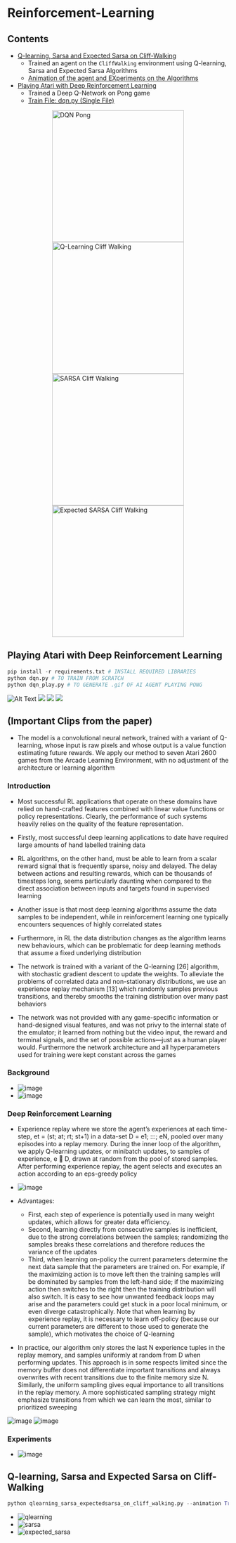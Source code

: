 # Reinforcement-Learning
## Contents
* [Q-learning, Sarsa and Expected Sarsa on Cliff-Walking](https://github.com/VachanVY/Reinforcement-Learning/tree/main?tab=readme-ov-file#q-learning-sarsa-and-expected-sarsa-on-cliff-walking)
     * Trained an agent on the `CliffWalking` environment using Q-learning, Sarsa and Expected Sarsa Algorithms
     * [Animation of the agent and EXperiments on the Algorithms](https://github.com/VachanVY/Reinforcement-Learning/blob/main/qlearning_sarsa_expectedsarsa_on_cliff_walking.py)
* [Playing Atari with Deep Reinforcement Learning](https://github.com/VachanVY/Reinforcement-Learning?tab=readme-ov-file#playing-atari-with-deep-reinforcement-learning)
     * Trained a Deep Q-Network on Pong game
     * [Train File: dqn.py (Single File)](https://github.com/VachanVY/Reinforcement-Learning/blob/main/dqn.py)

<div style="display: flex; justify-content: space-around; align-items: center; flex-wrap: wrap;">
  <img src="images/dqn_pong.gif" alt="DQN Pong" width="300">
  <img src="images/cliff_walking_qlearning.gif" alt="Q-Learning Cliff Walking" width="300">
  <img src="images/cliff_walking_sarsa.gif" alt="SARSA Cliff Walking" width="300">
  <img src="images/cliff_walking_expected_sarsa.gif" alt="Expected SARSA Cliff Walking" width="300">
</div>


## Playing Atari with Deep Reinforcement Learning
```python
pip install -r requirements.txt # INSTALL REQUIRED LIBRARIES
python dqn.py # TO TRAIN FROM SCRATCH
python dqn_play.py # TO GENERATE .gif OF AI AGENT PLAYING PONG
```

![Alt Text](images/dqn_pong.gif)
![](images/sum_reward_tensorboard.png)
![](images/steps_per_ep_dqn.png)
![](images/loss_dqn.png)

## (Important Clips from the paper)
* The
model is a convolutional neural network, trained with a variant of Q-learning,
whose input is raw pixels and whose output is a value function estimating future
rewards. We apply our method to seven Atari 2600 games from the Arcade Learning
Environment, with no adjustment of the architecture or learning algorithm

### Introduction
* Most successful RL applications
that operate on these domains have relied on hand-crafted features combined with linear value
functions or policy representations. Clearly, the performance of such systems heavily relies on the
quality of the feature representation.
* Firstly, most successful deep learning applications to date have required large amounts of hand labelled
training data
* RL algorithms, on the other hand, must be able to learn from a scalar reward
signal that is frequently sparse, noisy and delayed. The delay between actions and resulting rewards,
which can be thousands of timesteps long, seems particularly daunting when compared to the direct
association between inputs and targets found in supervised learning
* Another issue is that most deep
learning algorithms assume the data samples to be independent, while in reinforcement learning one
typically encounters sequences of highly correlated states
* Furthermore, in RL the data distribution
changes as the algorithm learns new behaviours, which can be problematic for deep learning
methods that assume a fixed underlying distribution

* The network is
trained with a variant of the Q-learning [26] algorithm, with stochastic gradient descent to update
the weights. To alleviate the problems of correlated data and non-stationary distributions, we use
an experience replay mechanism [13] which randomly samples previous transitions, and thereby
smooths the training distribution over many past behaviors
* The network was not provided
with any game-specific information or hand-designed visual features, and was not privy to the
internal state of the emulator; it learned from nothing but the video input, the reward and terminal
signals, and the set of possible actions—just as a human player would. Furthermore the network architecture
and all hyperparameters used for training were kept constant across the games

### Background
* ![image](https://github.com/user-attachments/assets/20f449cc-9595-4f4e-9128-59599b55549d)
* ![image](https://github.com/user-attachments/assets/0e714b40-8993-481d-a57c-b077a099d837)

### Deep Reinforcement Learning
* Experience replay where we store the agent’s experiences at each time-step, et = (st; at; rt; st+1)
in a data-set D = e1; :::; eN, pooled over many episodes into a replay memory. During the inner
loop of the algorithm, we apply Q-learning updates, or minibatch updates, to samples of experience,
e  D, drawn at random from the pool of stored samples. After performing experience replay,
the agent selects and executes an action according to an eps-greedy policy
* ![image](https://github.com/user-attachments/assets/8434e1f9-70e8-4b5d-9d3d-d093a742b9e2)
* Advantages:
  * First, each step of experience is potentially used in many weight updates, which allows for greater data efficiency.
  * Second, learning directly from consecutive samples is inefficient, due to the strong correlations
between the samples; randomizing the samples breaks these correlations and therefore reduces the
variance of the updates
  * Third, when learning on-policy the current parameters determine the next
data sample that the parameters are trained on. For example, if the maximizing action is to move left
then the training samples will be dominated by samples from the left-hand side; if the maximizing
action then switches to the right then the training distribution will also switch. It is easy to see how
unwanted feedback loops may arise and the parameters could get stuck in a poor local minimum, or
even diverge catastrophically. Note that when learning by experience replay, it is necessary to learn off-policy
(because our current parameters are different to those used to generate the sample), which motivates
the choice of Q-learning

* In practice, our algorithm only stores the last N experience tuples in the replay memory, and samples
uniformly at random from D when performing updates. This approach is in some respects limited
since the memory buffer does not differentiate important transitions and always overwrites with
recent transitions due to the finite memory size N. Similarly, the uniform sampling gives equal
importance to all transitions in the replay memory. A more sophisticated sampling strategy might
emphasize transitions from which we can learn the most, similar to prioritized sweeping

![image](https://github.com/user-attachments/assets/4ace2761-7e8c-4fcd-9691-ac6cdfce0124)
![image](https://github.com/user-attachments/assets/8a03abfc-1bd0-4ed9-ae5e-1e12e8d44cb7)

### Experiments
* ![image](https://github.com/user-attachments/assets/56ec5a1b-8976-4de8-9a48-904af341c71d)

## Q-learning, Sarsa and Expected Sarsa on Cliff-Walking
```python
python qlearning_sarsa_expectedsarsa_on_cliff_walking.py --animation True --experiments True
```
* ![qlearning](images/cliff_walking_qlearning.gif)
* ![sarsa](images/cliff_walking_sarsa.gif)
* ![expected_sarsa](images/cliff_walking_expected_sarsa.gif)
